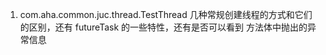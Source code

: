 1. com.aha.common.juc.thread.TestThread 几种常规创建线程的方式和它们的区别，还有 futureTask 的一些特性，还有是否可以看到
   方法体中抛出的异常信息